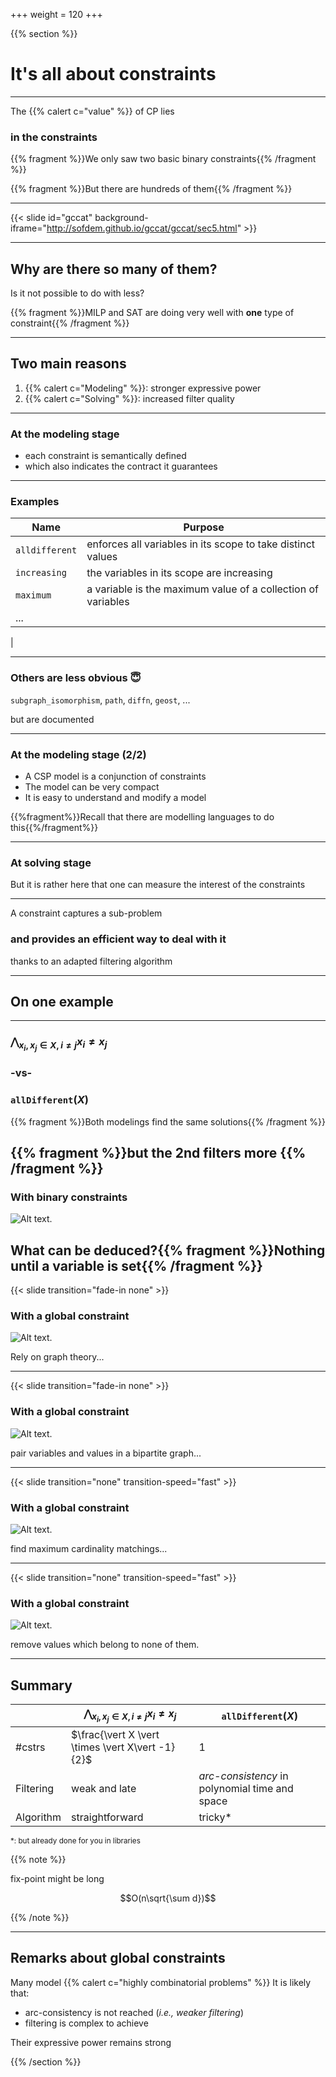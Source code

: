 +++
weight = 120
+++

{{% section %}}

# It's all about constraints 

---

The {{% calert c="value" %}} of CP lies 
### in the constraints

{{% fragment %}}We only saw two basic binary constraints{{% /fragment %}} 

{{% fragment %}}But there are hundreds of them{{% /fragment %}}

--- 

{{< slide id="gccat" background-iframe="http://sofdem.github.io/gccat/gccat/sec5.html" >}}

---

## Why are there so many of them?

Is it not possible to do with less?

{{% fragment %}}MILP and SAT are doing very well with **one** type of constraint{{% /fragment %}}

---

## Two main reasons

1. {{% calert c="Modeling" %}}: stronger expressive power
2. {{% calert c="Solving" %}}: increased filter quality

---

### At the modeling stage

- each constraint is semantically defined
- which also indicates the contract it guarantees

---

### Examples


| Name | Purpose |
|-----|-----|
|`alldifferent`| enforces all variables in its scope to take distinct values| 
| `increasing`| the variables in its scope are increasing |
| `maximum`| a variable is the maximum value of a collection of variables |
|...|
|

---

### Others are less obvious 😇

`subgraph_isomorphism`, `path`, `diffn`, `geost`, ...

but are documented

---

### At the modeling stage (2/2)

- A CSP model is a conjunction of constraints
- The model can be very compact
- It is easy to understand and modify a model

{{%fragment%}}Recall that there are modelling languages to do this{{%/fragment%}}

---

### At solving stage

But it is rather here that one can measure the interest of the constraints

---

A constraint captures a sub-problem

### and provides an efficient way to deal with it

thanks to an adapted filtering algorithm 

---

## On one example

---

### $\bigwedge_{x_i,x_j \in X, i\neq j} x_i \neq x_j$ 
### -vs- 
### $\texttt{allDifferent}(X)$


{{% fragment %}}Both modelings find the same solutions{{% /fragment %}}

{{% fragment %}}but the 2nd filters more {{% /fragment %}}
---

### With binary constraints

![Alt text.](/images/constraints/alldiff1.svg)

What can be deduced?{{% fragment %}}Nothing until a variable is set{{% /fragment %}}
---

{{< slide transition="fade-in none" >}}

### With a global constraint

![Alt text.](/images/constraints/alldiff1.svg) 

Rely on graph theory...

--- 

{{< slide transition="fade-in none" >}}

### With a global constraint

![Alt text.](/images/constraints/alldiff2.svg) 

pair variables and values in a bipartite graph...

--- 

{{< slide transition="none" transition-speed="fast" >}}

### With a global constraint

![Alt text.](/images/constraints/alldiff3.svg)

find maximum cardinality matchings...

--- 

{{< slide transition="none" transition-speed="fast" >}}

### With a global constraint

![Alt text.](/images/constraints/alldiff4.svg)

remove values which belong to none of them.

---

## Summary

| | $\bigwedge_{x_i,x_j \in X, i\neq j} x_i \neq x_j$ | $\texttt{allDifferent}(X)$ |
|-----|-----|-----|
|#cstrs | $\frac{\vert X \vert \times \vert X\vert -1}{2}$ | 1 | 
| Filtering | weak and late | _arc-consistency_ in polynomial time and space |
|Algorithm| straightforward | tricky* |

<small>*: but already done for you in libraries</small>


{{% note %}}

fix-point might be long

$$O(n\sqrt{\sum d})$$

{{% /note %}}

---

## Remarks about global constraints 

Many model {{% calert c="highly combinatorial problems" %}}
It is likely that:
- arc-consistency is not reached (_i.e., weaker filtering_)
- filtering is complex to achieve

Their expressive power remains strong

{{% /section %}}